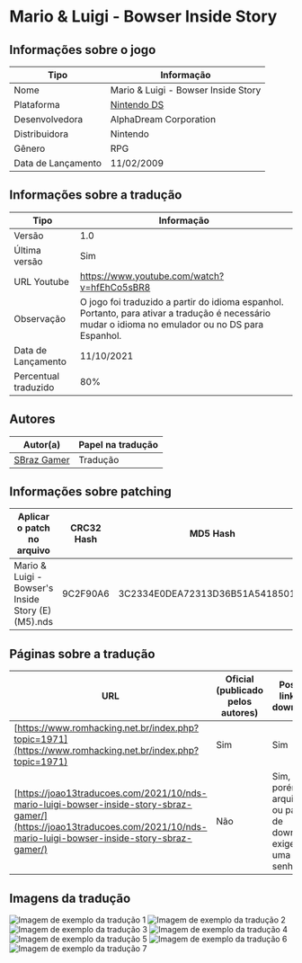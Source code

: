 # Mario &amp; Luigi - Bowser Inside Story

## Informações sobre o jogo

| Tipo | Informação |
| ----------- | ----------- |
| Nome | Mario &amp; Luigi \- Bowser Inside Story |
| Plataforma | [Nintendo DS](../) |
| Desenvolvedora | AlphaDream Corporation |
| Distribuidora | Nintendo |
| Gênero | RPG |
| Data de Lançamento | 11/02/2009 |

## Informações sobre a tradução

| Tipo | Informação |
| ----------- | ----------- |
| Versão | 1\.0 |
| Última versão | Sim |
| URL Youtube | https://www.youtube.com/watch?v=hfEhCo5sBR8 |
| Observação | O jogo foi traduzido a partir do idioma espanhol\. Portanto, para ativar a tradução é necessário mudar o idioma no emulador ou no DS para Espanhol\. |
| Data de Lançamento | 11/10/2021 |
| Percentual traduzido | 80% |

## Autores

| Autor(a) | Papel na tradução |
| ----------- | ----------- |
| [SBraz Gamer](../../../autores/sbraz-gamer/) | Tradução |

## Informações sobre patching

| Aplicar o patch no arquivo | CRC32 Hash | MD5 Hash |
| ----------- | ----------- | ----------- |
| Mario &amp; Luigi \- Bowser's Inside Story \(E\) \(M5\)\.nds | 9C2F90A6 | 3C2334E0DEA72313D36B51A5418501F9 |

## Páginas sobre a tradução

| URL | Oficial (publicado pelos autores) | Possuí link de download |
| ----------- | ----------- | ----------- |
| [https://www.romhacking.net.br/index.php?topic=1971](https://www.romhacking.net.br/index.php?topic=1971) | Sim | Sim |
| [https://joao13traducoes.com/2021/10/nds-mario-luigi-bowser-inside-story-sbraz-gamer/](https://joao13traducoes.com/2021/10/nds-mario-luigi-bowser-inside-story-sbraz-gamer/) | Não | Sim, porém o arquivo ou página de download exige uma senha |

## Imagens da tradução

![Imagem de exemplo da tradução 1](1.png)
![Imagem de exemplo da tradução 2](2.png)
![Imagem de exemplo da tradução 3](3.png)
![Imagem de exemplo da tradução 4](4.png)
![Imagem de exemplo da tradução 5](5.png)
![Imagem de exemplo da tradução 6](6.png)
![Imagem de exemplo da tradução 7](7.png)